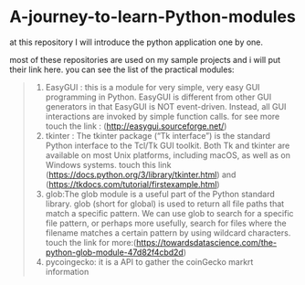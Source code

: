 # A-journey-to-learn-Python-modules
at this repository I will introduce the python application one by one.

most of these repositories are used on my sample projects and i will put their link here.
you can see the list of the practical modules:
>1. EasyGUI : this is a module for very simple, very easy GUI programming in Python. EasyGUI is different from other GUI generators in that EasyGUI is NOT event-driven. Instead, all GUI interactions are invoked by simple function calls.
>for see more touch the link : (http://easygui.sourceforge.net/)
>2. tkinter : The tkinter package (“Tk interface”) is the standard Python interface to the Tcl/Tk GUI toolkit. Both Tk and tkinter are available on most Unix platforms, including macOS, as well as on Windows systems. touch this link (https://docs.python.org/3/library/tkinter.html) and (https://tkdocs.com/tutorial/firstexample.html)
>3. glob:The glob module is a useful part of the Python standard library. glob (short for global) is used to return all file paths that match a specific pattern.
We can use glob to search for a specific file pattern, or perhaps more usefully, search for files where the filename matches a certain pattern by using wildcard characters. touch the link for more:(https://towardsdatascience.com/the-python-glob-module-47d82f4cbd2d)
>4. pycoingecko: it is a API to gather the coinGecko markrt information 
